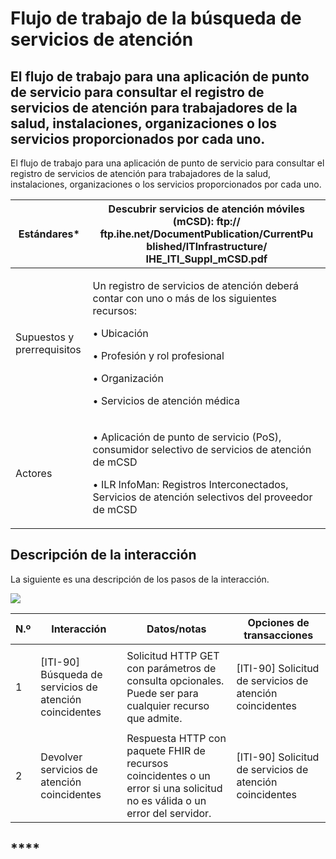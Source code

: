 # Flujo de trabajo de la búsqueda de servicios de atención

## El flujo de trabajo para una aplicación de punto de servicio para consultar el registro de servicios de atención para trabajadores de la salud, instalaciones, organizaciones o los servicios proporcionados por cada uno.

El flujo de trabajo para una aplicación de punto de servicio para consultar el registro de servicios de atención para trabajadores de la salud, instalaciones, organizaciones o los servicios proporcionados por cada uno.

| <p> </p><p> </p><p>Estándares*</p>                                                | **Descubrir servicios de atención móviles (mCSD): ftp:// ftp.ihe.net/DocumentPublication/CurrentPu blished/lTlnfrastructure/ IHE\_ITI\_Suppl\_mCSD.pdf**                                                                                                    |
| --------------------------------------------------------------------------------- | ----------------------------------------------------------------------------------------------------------------------------------------------------------------------------------------------------------------------------------------------------------- |
| <p> </p><p> </p><p> </p><p> </p><p> </p><p> </p><p>Supuestos y prerrequisitos</p> | <p> </p><p> </p><p>Un registro de servicios de atención deberá contar con uno o más de los siguientes recursos:</p><p> </p><p>•     Ubicación</p><p>•     Profesión y rol profesional</p><p>•     Organización</p><p>•     Servicios de atención médica</p> |
| <p> </p><p> </p><p> </p><p> </p><p>Actores</p>                                    | <p> </p><p> </p><p>•     Aplicación de punto de servicio (PoS), consumidor selectivo de servicios de atención de mCSD</p><p>•     ILR lnfoMan: Registros Interconectados, Servicios de atención selectivos del proveedor de mCSD</p>                        |

## Descripción de la interacción

La siguiente es una descripción de los pasos de la interacción.

![](https://lh3.googleusercontent.com/02eui3Y7oh1OzSYl2zzilg7gZfX8pEfJfvw2tNmvrFZg3TRmzjGsJmSFx5y3xqzRRamwKxJOoM2Z36SBgEmwy1fQ3yc-BAsevaBPw5ppor75EZIjDHTPQhQ3FTXwoKfkPQ)



| N.º                              | **Interacción**                                                                | **Datos/notas**                                                                                                            | **Opciones de transacciones**                                                   |
| -------------------------------- | ------------------------------------------------------------------------------ | -------------------------------------------------------------------------------------------------------------------------- | ------------------------------------------------------------------------------- |
| <p> </p><p> </p><p> </p><p>1</p> | <p> </p><p> </p><p>[ITI-90] Búsqueda de servicios de atención coincidentes</p> | Solicitud HTTP GET con parámetros de consulta opcionales. Puede ser para cualquier recurso que admite.                     | <p> </p><p> </p><p>[ITI-90] Solicitud de servicios de atención coincidentes</p> |
| <p> </p><p> </p><p> </p><p>2</p> | <p> </p><p> </p><p>Devolver servicios de atención coincidentes</p>             | Respuesta HTTP con paquete FHIR de recursos coincidentes o un error si una solicitud no es válida o un error del servidor. | <p> </p><p> </p><p>[ITI-90] Solicitud de servicios de atención coincidentes</p> |

## ****
